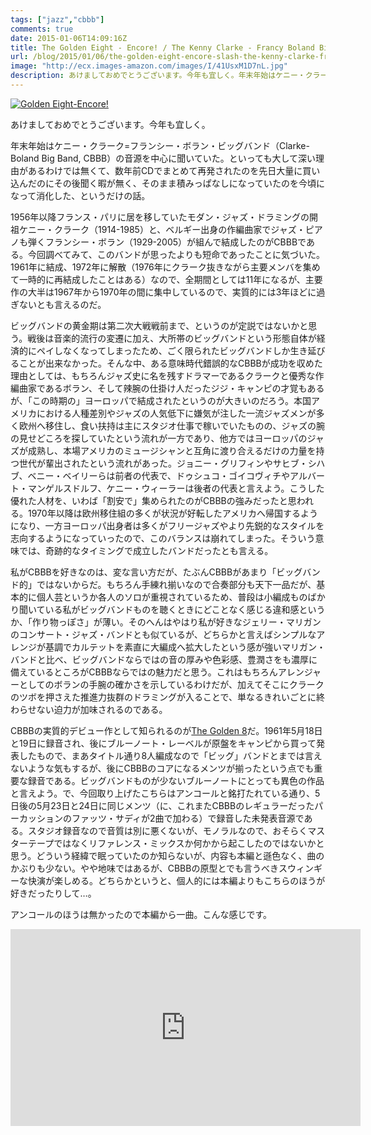 ```yaml
---
tags: ["jazz","cbbb"]
comments: true
date: 2015-01-06T14:09:16Z
title: The Golden Eight - Encore! / The Kenny Clarke - Francy Boland Big Band
url: /blog/2015/01/06/the-golden-eight-encore-slash-the-kenny-clarke-francy-boland-big-band/
image: "http://ecx.images-amazon.com/images/I/41UsxM1D7nL.jpg"
description: あけましておめでとうございます。今年も宜しく。年末年始はケニー・クラーク=フランシー・ボラン・ビッグバンド（Clarke-Boland Big Band, CBBB）の音源を中心に聞いていた。といっても大して深い理由があるわけでは無くて、数年前CDでまとめて再発されたのを先日大量に買い込んだのにその後聞く暇が無く、そのまま積みっぱなしになっていたのを今頃になって消化した、というだけの話。 
---
```

<a href="http://www.amazon.co.jp/exec/obidos/ASIN/B0041AX5SY/myhumangetsme-22/ref=nosim/" name="amazletlink" target="_blank"><img src="http://ecx.images-amazon.com/images/I/41UsxM1D7nL.jpg" alt="Golden Eight-Encore!" style="border: none;" /></a>

あけましておめでとうございます。今年も宜しく。

年末年始はケニー・クラーク=フランシー・ボラン・ビッグバンド（Clarke-Boland Big Band, CBBB）の音源を中心に聞いていた。といっても大して深い理由があるわけでは無くて、数年前CDでまとめて再発されたのを先日大量に買い込んだのにその後聞く暇が無く、そのまま積みっぱなしになっていたのを今頃になって消化した、というだけの話。

1956年以降フランス・パリに居を移していたモダン・ジャズ・ドラミングの開祖ケニー・クラーク（1914-1985）と、ベルギー出身の作編曲家でジャズ・ピアノも弾くフランシー・ボラン（1929-2005）が組んで結成したのがCBBBである。今回調べてみて、このバンドが思ったよりも短命であったことに気づいた。1961年に結成、1972年に解散（1976年にクラーク抜きながら主要メンバを集めて一時的に再結成したことはある）なので、全期間としては11年になるが、主要作の大半は1967年から1970年の間に集中しているので、実質的には3年ほどに過ぎないとも言えるのだ。

ビッグバンドの黄金期は第二次大戦戦前まで、というのが定説ではないかと思う。戦後は音楽的流行の変遷に加え、大所帯のビッグバンドという形態自体が経済的にペイしなくなってしまったため、ごく限られたビッグバンドしか生き延びることが出来なかった。そんな中、ある意味時代錯誤的なCBBBが成功を収めた理由としては、もちろんジャズ史に名を残すドラマーであるクラークと優秀な作編曲家であるボラン、そして辣腕の仕掛け人だったジジ・キャンピの才覚もあるが、「この時期の」ヨーロッパで結成されたというのが大きいのだろう。本国アメリカにおける人種差別やジャズの人気低下に嫌気が注した一流ジャズメンが多く欧州へ移住し、食い扶持は主にスタジオ仕事で稼いでいたものの、ジャズの腕の見せどころを探していたという流れが一方であり、他方ではヨーロッパのジャズが成熟し、本場アメリカのミュージシャンと互角に渡り合えるだけの力量を持つ世代が輩出されたという流れがあった。ジョニー・グリフィンやサヒブ・シハブ、ベニー・ベイリーらは前者の代表で、ドゥシュコ・ゴイコヴィチやアルバート・マンゲルスドルフ、ケニー・ウィーラーは後者の代表と言えよう。こうした優れた人材を、いわば「割安で」集められたのがCBBBの強みだったと思われる。1970年以降は欧州移住組の多くが状況が好転したアメリカへ帰国するようになり、一方ヨーロッパ出身者は多くがフリージャズやより先鋭的なスタイルを志向するようになっていったので、このバランスは崩れてしまった。そういう意味では、奇跡的なタイミングで成立したバンドだったとも言える。

私がCBBBを好きなのは、変な言い方だが、たぶんCBBBがあまり「ビッグバンド的」ではないからだ。もちろん手練れ揃いなので合奏部分も天下一品だが、基本的に個人芸というか各人のソロが重視されているため、普段は小編成ものばかり聞いている私がビッグバンドものを聴くときにどことなく感じる違和感というか、「作り物っぽさ」が薄い。そのへんはやはり私が好きなジェリー・マリガンのコンサート・ジャズ・バンドとも似ているが、どちらかと言えばシンプルなアレンジが基調でカルテットを素直に大編成へ拡大したという感が強いマリガン・バンドと比べ、ビッグバンドならではの音の厚みや色彩感、豊潤さをも濃厚に備えているところがCBBBならではの魅力だと思う。これはもちろんアレンジャーとしてのボランの手腕の確かさを示しているわけだが、加えてそこにクラークのツボを押さえた推進力抜群のドラミングが入ることで、単なるきれいごとに終わらせない迫力が加味されるのである。

CBBBの実質的デビュー作として知られるのが<a href="http://www.amazon.co.jp/exec/obidos/ASIN/B002HJ5X4K/myhumangetsme-22/ref=nosim/" name="amazletlink" target="_blank">The Golden 8</a>だ。1961年5月18日と19日に録音され、後にブルーノート・レーベルが原盤をキャンピから買って発表したもので、まあタイトル通り8人編成なので「ビッグ」バンドとまでは言えないような気もするが、後にCBBBのコアになるメンツが揃ったという点でも重要な録音である。ビッグバンドものが少ないブルーノートにとっても異色の作品と言えよう。で、今回取り上げたこちらはアンコールと銘打たれている通り、5日後の5月23日と24日に同じメンツ（に、これまたCBBBのレギュラーだったパーカッションのファッツ・サディが2曲で加わる）で録音した未発表音源である。スタジオ録音なので音質は別に悪くないが、モノラルなので、おそらくマスターテープではなくリファレンス・ミックスか何かから起こしたのではないかと思う。どういう経緯で眠っていたのか知らないが、内容も本編と遜色なく、曲のかぶりも少ない。やや地味ではあるが、CBBBの原型とでも言うべきスウィンギーな快演が楽しめる。どちらかというと、個人的には本編よりもこちらのほうが好きだったりして…。

アンコールのほうは無かったので本編から一曲。こんな感じです。

<iframe width="560" height="315" src="https://www.youtube.com/embed/4hsxqL9jFiY" frameborder="0" allowfullscreen></iframe>
